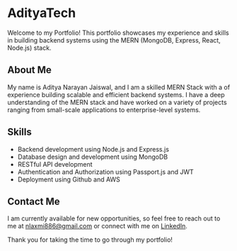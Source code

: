 # AdityaTech

Welcome to my Portfolio! This portfolio showcases my experience and skills in building backend systems using the MERN (MongoDB, Express, React, Node.js) stack.

## About Me

My name is Aditya Narayan Jaiswal, and I am a skilled MERN Stack with a of experience building scalable and efficient backend systems. I have a deep understanding of the MERN stack and have worked on a variety of projects ranging from small-scale applications to enterprise-level systems.

## Skills

* Backend development using Node.js and Express.js
* Database design and development using MongoDB
* RESTful API development
* Authentication and Authorization using Passport.js and JWT
* Deployment using Github and AWS

## Contact Me

I am currently available for new opportunities, so feel free to reach out to me at nlaxmi886@gmail.com or connect with me on [LinkedIn](https://www.linkedin.com/in/aditya-narayan-jaiswal-3953a4208/).

Thank you for taking the time to go through my portfolio!
